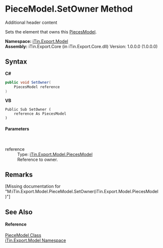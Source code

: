 # PieceModel.SetOwner Method 
Additional header content 

Sets the element that owns this <a href="T_iTin_Export_Model_PiecesModel">PiecesModel</a>.

**Namespace:**&nbsp;<a href="N_iTin_Export_Model">iTin.Export.Model</a><br />**Assembly:**&nbsp;iTin.Export.Core (in iTin.Export.Core.dll) Version: 1.0.0.0 (1.0.0.0)

## Syntax

**C#**<br />
``` C#
public void SetOwner(
	PiecesModel reference
)
```

**VB**<br />
``` VB
Public Sub SetOwner ( 
	reference As PiecesModel
)
```


#### Parameters
&nbsp;<dl><dt>reference</dt><dd>Type: <a href="T_iTin_Export_Model_PiecesModel">iTin.Export.Model.PiecesModel</a><br />Reference to owner.</dd></dl>

## Remarks
\[Missing <remarks> documentation for "M:iTin.Export.Model.PieceModel.SetOwner(iTin.Export.Model.PiecesModel)"\]

## See Also


#### Reference
<a href="T_iTin_Export_Model_PieceModel">PieceModel Class</a><br /><a href="N_iTin_Export_Model">iTin.Export.Model Namespace</a><br />